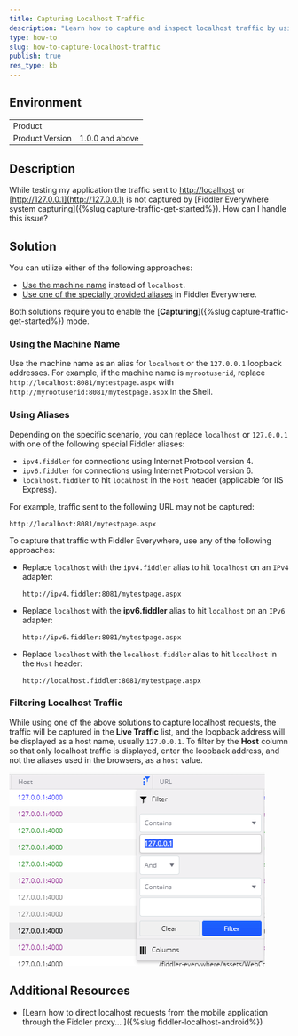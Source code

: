 ```yaml
---
title: Capturing Localhost Traffic
description: "Learn how to capture and inspect localhost traffic by using the Fiddler Everywhere web-debugging client."
type: how-to
slug: how-to-capture-localhost-traffic
publish: true
res_type: kb
---
```


## Environment

|   |   |
|---|---|
| Product   |
| Product Version | 1.0.0 and above  |

## Description

While testing my application the traffic sent to [http://localhost](http://localhost) or [http://127.0.0.1](http://127.0.0.1) is not captured by [Fiddler Everywhere system capturing]({%slug capture-traffic-get-started%}). How can I handle this issue?

## Solution

You can utilize either of the following approaches:

- [Use the machine name](#using-the-machine-name) instead of `localhost`.
- [Use one of the specially provided aliases](#using-aliases) in Fiddler Everywhere.

Both solutions require you to enable the [**Capturing**]({%slug capture-traffic-get-started%}) mode.

### Using the Machine Name

Use the machine name as an alias for `localhost` or the `127.0.0.1` loopback addresses. For example, if the machine name is `myrootuserid`, replace `http://localhost:8081/mytestpage.aspx` with `http://myrootuserid:8081/mytestpage.aspx` in the Shell.

### Using Aliases

Depending on the specific scenario, you can replace `localhost` or `127.0.0.1` with one of the following special Fiddler aliases:

* `ipv4.fiddler` for connections using Internet Protocol version 4.
* `ipv6.fiddler` for connections using Internet Protocol version 6.
* `localhost.fiddler` to hit `localhost` in the `Host` header (applicable for IIS Express).

For example, traffic sent to the following URL may not be captured:

```Shell
http://localhost:8081/mytestpage.aspx
```

To capture that traffic with Fiddler Everywhere, use any of the following approaches:

* Replace `localhost` with the `ipv4.fiddler` alias to hit `localhost` on an `IPv4` adapter:

    ```Shell
    http://ipv4.fiddler:8081/mytestpage.aspx
    ```

* Replace `localhost` with the **ipv6.fiddler** alias to hit `localhost` on an `IPv6` adapter:

    ```Shell
    http://ipv6.fiddler:8081/mytestpage.aspx
    ```

* Replace `localhost` with the `localhost.fiddler` alias to hit `localhost` in the `Host` header:

    ```Shell
    http://localhost.fiddler:8081/mytestpage.aspx
    ```

### Filtering Localhost Traffic

While using one of the above solutions to capture localhost requests, the traffic will be captured in the **Live Traffic** list, and the loopback address will be displayed as a host name, usually `127.0.0.1`. To filter by the **Host** column so that only localhost traffic is displayed, enter the loopback address, and not the aliases used in the browsers, as a `host` value.

![Example Localhost filtering](../images/kb/localhost-filtering.png)


## Additional Resources

* [Learn how to direct localhost requests from the mobile application through the Fiddler proxy... ]({%slug fiddler-localhost-android%})